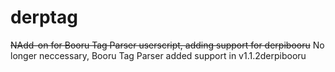# derptag
~~NAdd-on for Booru Tag Parser userscript, adding support for derpibooru~~
No longer neccessary, Booru Tag Parser added support in v1.1.2derpibooru
